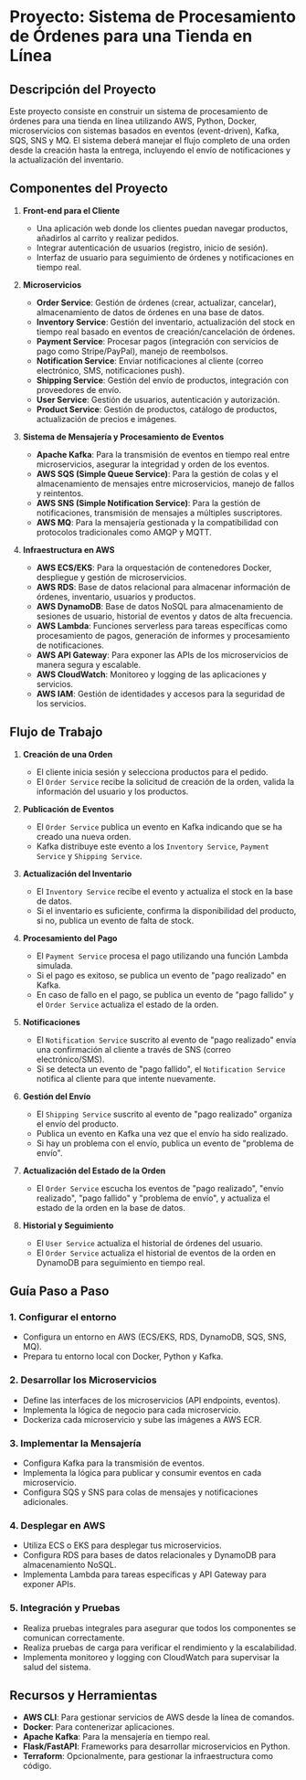 ﻿# Proyecto: Sistema de Procesamiento de Órdenes para una Tienda en Línea

## Descripción del Proyecto
Este proyecto consiste en construir un sistema de procesamiento de órdenes para una tienda en línea utilizando AWS, Python, Docker, microservicios con sistemas basados en eventos (event-driven), Kafka, SQS, SNS y MQ. El sistema deberá manejar el flujo completo de una orden desde la creación hasta la entrega, incluyendo el envío de notificaciones y la actualización del inventario.

## Componentes del Proyecto

1. **Front-end para el Cliente**
   - Una aplicación web donde los clientes puedan navegar productos, añadirlos al carrito y realizar pedidos.
   - Integrar autenticación de usuarios (registro, inicio de sesión).
   - Interfaz de usuario para seguimiento de órdenes y notificaciones en tiempo real.

2. **Microservicios**
   - **Order Service**: Gestión de órdenes (crear, actualizar, cancelar), almacenamiento de datos de órdenes en una base de datos.
   - **Inventory Service**: Gestión del inventario, actualización del stock en tiempo real basado en eventos de creación/cancelación de órdenes.
   - **Payment Service**: Procesar pagos (integración con servicios de pago como Stripe/PayPal), manejo de reembolsos.
   - **Notification Service**: Enviar notificaciones al cliente (correo electrónico, SMS, notificaciones push).
   - **Shipping Service**: Gestión del envío de productos, integración con proveedores de envío.
   - **User Service**: Gestión de usuarios, autenticación y autorización.
   - **Product Service**: Gestión de productos, catálogo de productos, actualización de precios e imágenes.

3. **Sistema de Mensajería y Procesamiento de Eventos**
   - **Apache Kafka**: Para la transmisión de eventos en tiempo real entre microservicios, asegurar la integridad y orden de los eventos.
   - **AWS SQS (Simple Queue Service)**: Para la gestión de colas y el almacenamiento de mensajes entre microservicios, manejo de fallos y reintentos.
   - **AWS SNS (Simple Notification Service)**: Para la gestión de notificaciones, transmisión de mensajes a múltiples suscriptores.
   - **AWS MQ**: Para la mensajería gestionada y la compatibilidad con protocolos tradicionales como AMQP y MQTT.

4. **Infraestructura en AWS**
   - **AWS ECS/EKS**: Para la orquestación de contenedores Docker, despliegue y gestión de microservicios.
   - **AWS RDS**: Base de datos relacional para almacenar información de órdenes, inventario, usuarios y productos.
   - **AWS DynamoDB**: Base de datos NoSQL para almacenamiento de sesiones de usuario, historial de eventos y datos de alta frecuencia.
   - **AWS Lambda**: Funciones serverless para tareas específicas como procesamiento de pagos, generación de informes y procesamiento de notificaciones.
   - **AWS API Gateway**: Para exponer las APIs de los microservicios de manera segura y escalable.
   - **AWS CloudWatch**: Monitoreo y logging de las aplicaciones y servicios.
   - **AWS IAM**: Gestión de identidades y accesos para la seguridad de los servicios.

## Flujo de Trabajo

1. **Creación de una Orden**
   - El cliente inicia sesión y selecciona productos para el pedido.
   - El `Order Service` recibe la solicitud de creación de la orden, valida la información del usuario y los productos.

2. **Publicación de Eventos**
   - El `Order Service` publica un evento en Kafka indicando que se ha creado una nueva orden.
   - Kafka distribuye este evento a los `Inventory Service`, `Payment Service` y `Shipping Service`.

3. **Actualización del Inventario**
   - El `Inventory Service` recibe el evento y actualiza el stock en la base de datos.
   - Si el inventario es suficiente, confirma la disponibilidad del producto, si no, publica un evento de falta de stock.

4. **Procesamiento del Pago**
   - El `Payment Service` procesa el pago utilizando una función Lambda simulada.
   - Si el pago es exitoso, se publica un evento de "pago realizado" en Kafka.
   - En caso de fallo en el pago, se publica un evento de "pago fallido" y el `Order Service` actualiza el estado de la orden.

5. **Notificaciones**
   - El `Notification Service` suscrito al evento de "pago realizado" envía una confirmación al cliente a través de SNS (correo electrónico/SMS).
   - Si se detecta un evento de "pago fallido", el `Notification Service` notifica al cliente para que intente nuevamente.

6. **Gestión del Envío**
   - El `Shipping Service` suscrito al evento de "pago realizado" organiza el envío del producto.
   - Publica un evento en Kafka una vez que el envío ha sido realizado.
   - Si hay un problema con el envío, publica un evento de "problema de envío".

7. **Actualización del Estado de la Orden**
   - El `Order Service` escucha los eventos de "pago realizado", "envío realizado", "pago fallido" y "problema de envío", y actualiza el estado de la orden en la base de datos.

8. **Historial y Seguimiento**
   - El `User Service` actualiza el historial de órdenes del usuario.
   - El `Order Service` actualiza el historial de eventos de la orden en DynamoDB para seguimiento en tiempo real.

## Guía Paso a Paso

### 1. Configurar el entorno
   - Configura un entorno en AWS (ECS/EKS, RDS, DynamoDB, SQS, SNS, MQ).
   - Prepara tu entorno local con Docker, Python y Kafka.

### 2. Desarrollar los Microservicios
   - Define las interfaces de los microservicios (API endpoints, eventos).
   - Implementa la lógica de negocio para cada microservicio.
   - Dockeriza cada microservicio y sube las imágenes a AWS ECR.

### 3. Implementar la Mensajería
   - Configura Kafka para la transmisión de eventos.
   - Implementa la lógica para publicar y consumir eventos en cada microservicio.
   - Configura SQS y SNS para colas de mensajes y notificaciones adicionales.

### 4. Desplegar en AWS
   - Utiliza ECS o EKS para desplegar tus microservicios.
   - Configura RDS para bases de datos relacionales y DynamoDB para almacenamiento NoSQL.
   - Implementa Lambda para tareas específicas y API Gateway para exponer APIs.

### 5. Integración y Pruebas
   - Realiza pruebas integrales para asegurar que todos los componentes se comunican correctamente.
   - Realiza pruebas de carga para verificar el rendimiento y la escalabilidad.
   - Implementa monitoreo y logging con CloudWatch para supervisar la salud del sistema.

## Recursos y Herramientas

- **AWS CLI**: Para gestionar servicios de AWS desde la línea de comandos.
- **Docker**: Para contenerizar aplicaciones.
- **Apache Kafka**: Para la mensajería en tiempo real.
- **Flask/FastAPI**: Frameworks para desarrollar microservicios en Python.
- **Terraform**: Opcionalmente, para gestionar la infraestructura como código.
